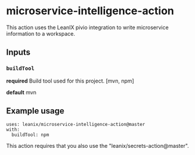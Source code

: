 # microservice-intelligence-action

This action uses the LeanIX pivio integration to write microservice information to a workspace.

## Inputs

### `buildTool`

**required** Build tool used for this project. [mvn, npm]

**default** mvn

## Example usage
```
uses: leanix/microservice-intelligence-action@master
with:
  buildTool: npm
```

This action requires that you also use the "leanix/secrets-action@master".
